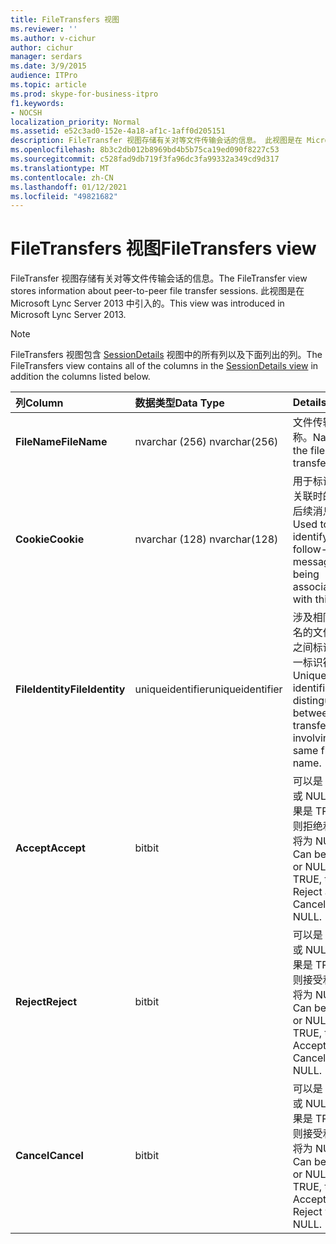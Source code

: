 ```yaml
---
title: FileTransfers 视图
ms.reviewer: ''
ms.author: v-cichur
author: cichur
manager: serdars
ms.date: 3/9/2015
audience: ITPro
ms.topic: article
ms.prod: skype-for-business-itpro
f1.keywords:
- NOCSH
localization_priority: Normal
ms.assetid: e52c3ad0-152e-4a18-af1c-1aff0d205151
description: FileTransfer 视图存储有关对等文件传输会话的信息。 此视图是在 Microsoft Lync Server 2013 中引入的。
ms.openlocfilehash: 8b3c2db012b8969bd4b5b75ca19ed090f8227c53
ms.sourcegitcommit: c528fad9db719f3fa96dc3fa99332a349cd9d317
ms.translationtype: MT
ms.contentlocale: zh-CN
ms.lasthandoff: 01/12/2021
ms.locfileid: "49821682"
---
```

# <a name="filetransfers-view"></a><span data-ttu-id="63247-104">FileTransfers 视图</span><span class="sxs-lookup"><span data-stu-id="63247-104">FileTransfers view</span></span>
 
<span data-ttu-id="63247-105">FileTransfer 视图存储有关对等文件传输会话的信息。</span><span class="sxs-lookup"><span data-stu-id="63247-105">The FileTransfer view stores information about peer-to-peer file transfer sessions.</span></span> <span data-ttu-id="63247-106">此视图是在 Microsoft Lync Server 2013 中引入的。</span><span class="sxs-lookup"><span data-stu-id="63247-106">This view was introduced in Microsoft Lync Server 2013.</span></span>
  
> [!NOTE]
> <span data-ttu-id="63247-107">FileTransfers 视图包含 [SessionDetails](sessiondetails-0.md) 视图中的所有列以及下面列出的列。</span><span class="sxs-lookup"><span data-stu-id="63247-107">The FileTransfers view contains all of the columns in the [SessionDetails view](sessiondetails-0.md) in addition the columns listed below.</span></span>
  
|<span data-ttu-id="63247-108">**列**</span><span class="sxs-lookup"><span data-stu-id="63247-108">**Column**</span></span>|<span data-ttu-id="63247-109">**数据类型**</span><span class="sxs-lookup"><span data-stu-id="63247-109">**Data Type**</span></span>|<span data-ttu-id="63247-110">**Details**</span><span class="sxs-lookup"><span data-stu-id="63247-110">**Details**</span></span>|
|:-----|:-----|:-----|
|<span data-ttu-id="63247-111">**FileName**</span><span class="sxs-lookup"><span data-stu-id="63247-111">**FileName**</span></span> <br/> |<span data-ttu-id="63247-112">nvarchar (256) </span><span class="sxs-lookup"><span data-stu-id="63247-112">nvarchar(256)</span></span>  <br/> |<span data-ttu-id="63247-113">文件传输的名称。</span><span class="sxs-lookup"><span data-stu-id="63247-113">Name of the file transferred.</span></span>  <br/> |
|<span data-ttu-id="63247-114">**Cookie**</span><span class="sxs-lookup"><span data-stu-id="63247-114">**Cookie**</span></span> <br/> |<span data-ttu-id="63247-115">nvarchar (128) </span><span class="sxs-lookup"><span data-stu-id="63247-115">nvarchar(128)</span></span>  <br/> |<span data-ttu-id="63247-116">用于标识与此关联时的每条后续消息。</span><span class="sxs-lookup"><span data-stu-id="63247-116">Used to identify every follow-up message as being associated with this one.</span></span>  <br/> |
|<span data-ttu-id="63247-117">**FileIdentity**</span><span class="sxs-lookup"><span data-stu-id="63247-117">**FileIdentity**</span></span> <br/> |<span data-ttu-id="63247-118">uniqueidentifier</span><span class="sxs-lookup"><span data-stu-id="63247-118">uniqueidentifier</span></span>  <br/> |<span data-ttu-id="63247-119">涉及相同文件名的文件传输之间标识的唯一标识符。</span><span class="sxs-lookup"><span data-stu-id="63247-119">Unique identifier to distinguish between file transfers involving the same file name.</span></span>  <br/> |
|<span data-ttu-id="63247-120">**Accept**</span><span class="sxs-lookup"><span data-stu-id="63247-120">**Accept**</span></span> <br/> |<span data-ttu-id="63247-121">bit</span><span class="sxs-lookup"><span data-stu-id="63247-121">bit</span></span>  <br/> |<span data-ttu-id="63247-p103">可以是 TRUE 或 NULL。如果是 TRUE，则拒绝和取消将为 NULL。</span><span class="sxs-lookup"><span data-stu-id="63247-p103">Can be TRUE or NULL. If TRUE, then Reject and Cancel will be NULL.</span></span>  <br/> |
|<span data-ttu-id="63247-124">**Reject**</span><span class="sxs-lookup"><span data-stu-id="63247-124">**Reject**</span></span> <br/> |<span data-ttu-id="63247-125">bit</span><span class="sxs-lookup"><span data-stu-id="63247-125">bit</span></span>  <br/> |<span data-ttu-id="63247-p104">可以是 TRUE 或 NULL。如果是 TRUE，则接受和取消将为 NULL。</span><span class="sxs-lookup"><span data-stu-id="63247-p104">Can be TRUE or NULL. If TRUE, then Accept and Cancel will be NULL.</span></span>  <br/> |
|<span data-ttu-id="63247-128">**Cancel**</span><span class="sxs-lookup"><span data-stu-id="63247-128">**Cancel**</span></span> <br/> |<span data-ttu-id="63247-129">bit</span><span class="sxs-lookup"><span data-stu-id="63247-129">bit</span></span>  <br/> |<span data-ttu-id="63247-p105">可以是 TRUE 或 NULL。如果是 TRUE，则接受和拒绝将为 NULL。</span><span class="sxs-lookup"><span data-stu-id="63247-p105">Can be TRUE or NULL. If TRUE, then Accept and Reject will be NULL.</span></span>  <br/> |
   

